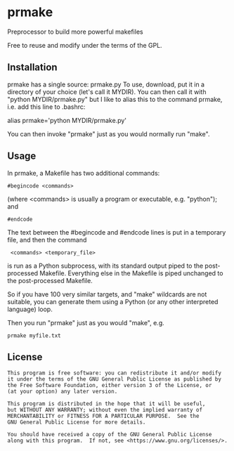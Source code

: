 # prmake
Preprocessor to build more powerful makefiles

Free to reuse and modify under the terms of the GPL.

Installation
------------
prmake has a single source: prmake.py
To use, download, put it in a directory of your choice (let's call it MYDIR).
You can then call it with "python MYDIR/prmake.py"
but I like to alias this to the command prmake, i.e. add this line to .bashrc:

alias prmake='python MYDIR/prmake.py'

You can then invoke "prmake" just as you would normally run "make".

Usage
-----
In prmake, a Makefile has two additional commands:

    #begincode <commands>

(where &lt;commands&gt; is usually a program or executable, e.g. "python"); and

    #endcode

The text between the #begincode and #endcode lines is put in a temporary file,
and then the command

     <commands> <temporary_file>

is run as a Python subprocess,
with its standard output piped to the post-processed Makefile.
Everything else in the Makefile is piped unchanged to the post-processed Makefile.

So if you have 100 very similar targets, and "make" wildcards are not suitable,
you can generate them using a Python (or any other interpreted language) loop.

Then you run "prmake" just as you would "make", e.g.

    prmake myfile.txt

License
-------
    This program is free software: you can redistribute it and/or modify
    it under the terms of the GNU General Public License as published by
    the Free Software Foundation, either version 3 of the License, or
    (at your option) any later version.

    This program is distributed in the hope that it will be useful,
    but WITHOUT ANY WARRANTY; without even the implied warranty of
    MERCHANTABILITY or FITNESS FOR A PARTICULAR PURPOSE.  See the
    GNU General Public License for more details.

    You should have received a copy of the GNU General Public License
    along with this program.  If not, see <https://www.gnu.org/licenses/>.
